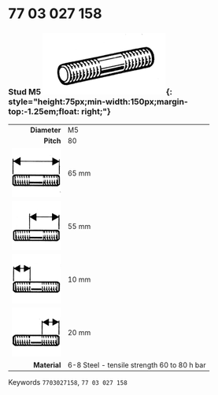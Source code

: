 # 77 03 027 158

### Stud M5 ![](../assets/images/parts/stud.png){: style="height:75px;min-width:150px;margin-top:-1.25em;float: right;"}

|   |   |
|---:|---|
**Diameter** | M5
**Pitch** | 80
![](../assets/images/stud_total.png) | 65 mm
![](../assets/images/stud_total_right.png) | 55 mm
![](../assets/images/stud_left.png) | 10 mm
![](../assets/images/stud_right.png) | 20 mm
**Material** | 6-8 Steel - tensile strength 60 to 80 h bar

Keywords `7703027158`, `77 03 027 158`
